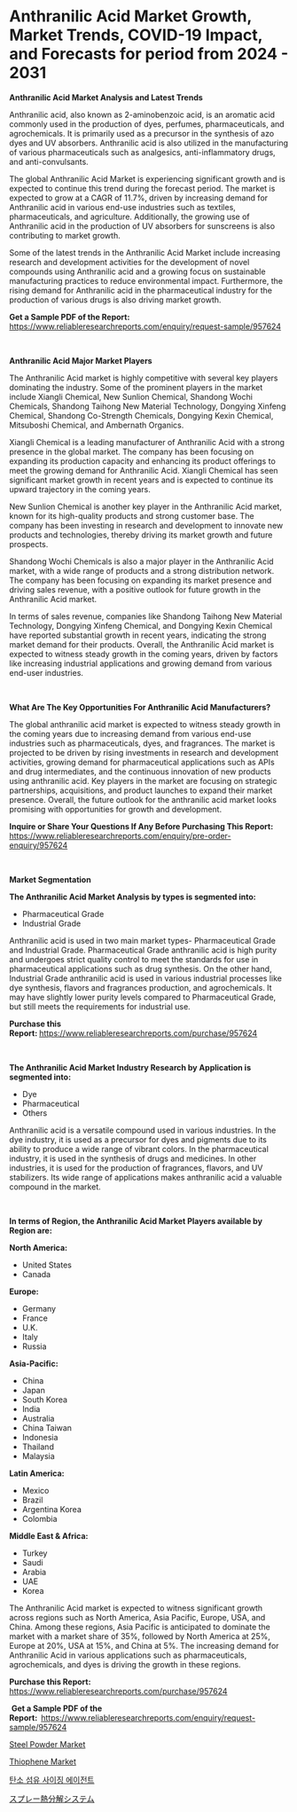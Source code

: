 <p><h1>Anthranilic Acid Market Growth, Market Trends, COVID-19 Impact, and Forecasts for period from 2024 - 2031</h1></p><p><strong>Anthranilic Acid Market Analysis and Latest Trends</strong></p>
<p><p>Anthranilic acid, also known as 2-aminobenzoic acid, is an aromatic acid commonly used in the production of dyes, perfumes, pharmaceuticals, and agrochemicals. It is primarily used as a precursor in the synthesis of azo dyes and UV absorbers. Anthranilic acid is also utilized in the manufacturing of various pharmaceuticals such as analgesics, anti-inflammatory drugs, and anti-convulsants.</p><p>The global Anthranilic Acid Market is experiencing significant growth and is expected to continue this trend during the forecast period. The market is expected to grow at a CAGR of 11.7%, driven by increasing demand for Anthranilic acid in various end-use industries such as textiles, pharmaceuticals, and agriculture. Additionally, the growing use of Anthranilic acid in the production of UV absorbers for sunscreens is also contributing to market growth.</p><p>Some of the latest trends in the Anthranilic Acid Market include increasing research and development activities for the development of novel compounds using Anthranilic acid and a growing focus on sustainable manufacturing practices to reduce environmental impact. Furthermore, the rising demand for Anthranilic acid in the pharmaceutical industry for the production of various drugs is also driving market growth.</p></p>
<p><strong>Get a Sample PDF of the Report:&nbsp;</strong> <a href="https://www.reliableresearchreports.com/enquiry/request-sample/957624">https://www.reliableresearchreports.com/enquiry/request-sample/957624</a></p>
<p>&nbsp;</p>
<p><strong>Anthranilic Acid Major Market Players</strong></p>
<p><p>The Anthranilic Acid market is highly competitive with several key players dominating the industry. Some of the prominent players in the market include Xiangli Chemical, New Sunlion Chemical, Shandong Wochi Chemicals, Shandong Taihong New Material Technology, Dongying Xinfeng Chemical, Shandong Co-Strength Chemicals, Dongying Kexin Chemical, Mitsuboshi Chemical, and Ambernath Organics.</p><p>Xiangli Chemical is a leading manufacturer of Anthranilic Acid with a strong presence in the global market. The company has been focusing on expanding its production capacity and enhancing its product offerings to meet the growing demand for Anthranilic Acid. Xiangli Chemical has seen significant market growth in recent years and is expected to continue its upward trajectory in the coming years.</p><p>New Sunlion Chemical is another key player in the Anthranilic Acid market, known for its high-quality products and strong customer base. The company has been investing in research and development to innovate new products and technologies, thereby driving its market growth and future prospects.</p><p>Shandong Wochi Chemicals is also a major player in the Anthranilic Acid market, with a wide range of products and a strong distribution network. The company has been focusing on expanding its market presence and driving sales revenue, with a positive outlook for future growth in the Anthranilic Acid market.</p><p>In terms of sales revenue, companies like Shandong Taihong New Material Technology, Dongying Xinfeng Chemical, and Dongying Kexin Chemical have reported substantial growth in recent years, indicating the strong market demand for their products. Overall, the Anthranilic Acid market is expected to witness steady growth in the coming years, driven by factors like increasing industrial applications and growing demand from various end-user industries.</p></p>
<p>&nbsp;</p>
<p><strong>What Are The Key Opportunities For Anthranilic Acid Manufacturers?</strong></p>
<p><p>The global anthranilic acid market is expected to witness steady growth in the coming years due to increasing demand from various end-use industries such as pharmaceuticals, dyes, and fragrances. The market is projected to be driven by rising investments in research and development activities, growing demand for pharmaceutical applications such as APIs and drug intermediates, and the continuous innovation of new products using anthranilic acid. Key players in the market are focusing on strategic partnerships, acquisitions, and product launches to expand their market presence. Overall, the future outlook for the anthranilic acid market looks promising with opportunities for growth and development.</p></p>
<p><strong>Inquire or Share Your Questions If Any Before Purchasing This Report:</strong> <a href="https://www.reliableresearchreports.com/enquiry/pre-order-enquiry/957624">https://www.reliableresearchreports.com/enquiry/pre-order-enquiry/957624</a></p>
<p>&nbsp;</p>
<p><strong>Market Segmentation</strong></p>
<p><strong>The Anthranilic Acid Market Analysis by types is segmented into:</strong></p>
<p><ul><li>Pharmaceutical Grade</li><li>Industrial Grade</li></ul></p>
<p><p>Anthranilic acid is used in two main market types- Pharmaceutical Grade and Industrial Grade. Pharmaceutical Grade anthranilic acid is high purity and undergoes strict quality control to meet the standards for use in pharmaceutical applications such as drug synthesis. On the other hand, Industrial Grade anthranilic acid is used in various industrial processes like dye synthesis, flavors and fragrances production, and agrochemicals. It may have slightly lower purity levels compared to Pharmaceutical Grade, but still meets the requirements for industrial use.</p></p>
<p><strong>Purchase this Report:&nbsp;</strong><a href="https://www.reliableresearchreports.com/purchase/957624">https://www.reliableresearchreports.com/purchase/957624</a></p>
<p>&nbsp;</p>
<p><strong>The Anthranilic Acid Market Industry Research by Application is segmented into:</strong></p>
<p><ul><li>Dye</li><li>Pharmaceutical</li><li>Others</li></ul></p>
<p><p>Anthranilic acid is a versatile compound used in various industries. In the dye industry, it is used as a precursor for dyes and pigments due to its ability to produce a wide range of vibrant colors. In the pharmaceutical industry, it is used in the synthesis of drugs and medicines. In other industries, it is used for the production of fragrances, flavors, and UV stabilizers. Its wide range of applications makes anthranilic acid a valuable compound in the market.</p></p>
<p>&nbsp;</p>
<p><strong>In terms of Region, the Anthranilic Acid Market Players available by Region are:</strong></p>
<p>
    <p> <strong> North America: </strong>
        <ul>
            <li>United States</li>
            <li>Canada</li>
        </ul>
        </p> 
    <p> <strong> Europe: </strong>
        <ul>
            <li>Germany</li>
            <li>France</li>
            <li>U.K.</li>
            <li>Italy</li>
            <li>Russia</li>
        </ul>
        </p> 
    <p> <strong> Asia-Pacific: </strong>
        <ul>
            <li>China</li>
            <li>Japan</li>
            <li>South Korea</li>
            <li>India</li>
            <li>Australia</li>
            <li>China Taiwan</li>
            <li>Indonesia</li>
            <li>Thailand</li>
            <li>Malaysia</li>
        </ul>
        </p> 
    <p> <strong> Latin America: </strong>
        <ul>
            <li>Mexico</li>
            <li>Brazil</li>
            <li>Argentina Korea</li>
            <li>Colombia</li>
        </ul>
        </p> 
    <p> <strong> Middle East & Africa: </strong>
        <ul>
            <li>Turkey</li>
            <li>Saudi</li>
            <li>Arabia</li>
            <li>UAE</li>
            <li>Korea</li>
        </ul>
    </p>
    </p>
<p><p>The Anthranilic Acid market is expected to witness significant growth across regions such as North America, Asia Pacific, Europe, USA, and China. Among these regions, Asia Pacific is anticipated to dominate the market with a market share of 35%, followed by North America at 25%, Europe at 20%, USA at 15%, and China at 5%. The increasing demand for Anthranilic Acid in various applications such as pharmaceuticals, agrochemicals, and dyes is driving the growth in these regions.</p></p>
<p><strong>Purchase this Report: </strong><a href="https://www.reliableresearchreports.com/purchase/957624">https://www.reliableresearchreports.com/purchase/957624</a></p>
<p>&nbsp;<strong>Get a Sample PDF of the Report:&nbsp;&nbsp;</strong><a href="https://www.reliableresearchreports.com/enquiry/request-sample/957624">https://www.reliableresearchreports.com/enquiry/request-sample/957624</a></p>
<p><strong></strong></p>
<p><p><a href="https://github.com/beatblasta/Market-Research-Report-List-2/blob/main/steel-powder-market.md">Steel Powder Market</a></p><p><a href="https://github.com/angelajermaine/Market-Research-Report-List-2/blob/main/thiophene-market.md">Thiophene Market</a></p><p><a href="https://medium.com/@gradyporer56562023/%ED%83%84%EC%86%8C-%EC%84%AC%EC%9C%A0-%EC%82%AC%EC%9D%B4%EC%A7%95%EC%A0%9C-%EC%8B%9C%EC%9E%A5-%EB%B3%B4%EA%B3%A0%EC%84%9C%EB%8A%94-%EC%9D%B4-%EC%8B%9C%EC%9E%A5%EC%9D%98-%EC%B5%9C%EC%8B%A0-%ED%8A%B8%EB%A0%8C%EB%93%9C%EC%99%80-%EC%84%B1%EC%9E%A5-%EA%B8%B0%ED%9A%8C%EB%A5%BC-%EB%93%9C%EB%9F%AC%EB%83%85%EB%8B%88%EB%8B%A4-956544830a4b">탄소 섬유 사이징 에이전트</a></p><p><a href="https://medium.com/@nicolasrown5/%E3%82%B9%E3%83%97%E3%83%AC%E3%83%BC%E3%83%94%E3%83%AD%E3%83%AA%E3%82%B7%E3%82%B9%E3%82%B7%E3%82%B9%E3%83%86%E3%83%A0%E3%81%AE%E5%B8%82%E5%A0%B4%E5%B1%95%E6%9C%9B-%E6%A5%AD%E7%95%8C%E6%A6%82%E8%A6%81%E3%81%A8%E4%BA%88%E6%B8%AC-2024%E5%B9%B4%E3%81%8B%E3%82%892031%E5%B9%B4-8ffb8e90a671">スプレー熱分解システム</a></p></p>